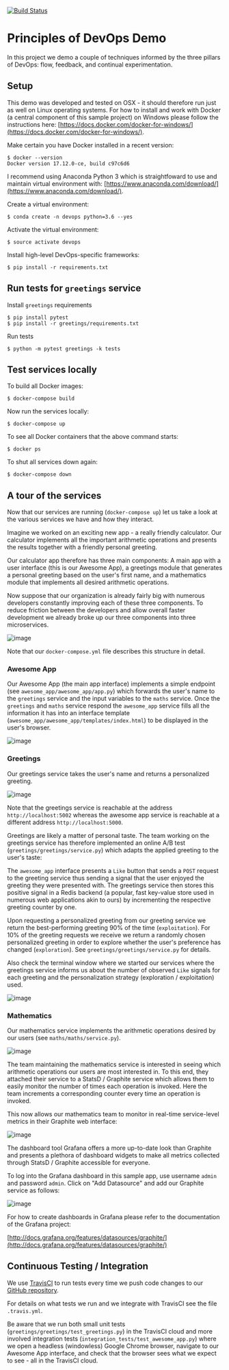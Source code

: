 [![Build Status](https://travis-ci.org/EXXETA/devops-demo.svg?branch=master)](https://travis-ci.org/EXXETA/devops-demo)

# Principles of DevOps Demo

In this project we demo a couple of techniques informed by the three pillars of DevOps:
flow, feedback, and continual experimentation.


## Setup

This demo was developed and tested on OSX - it should therefore run just as well
on Linux operating systems.
For how to install and work with Docker (a central component of this sample project)
on Windows please follow the instructions here:
[https://docs.docker.com/docker-for-windows/](https://docs.docker.com/docker-for-windows/).

Make certain you have Docker installed in a recent version:

    $ docker --version
    Docker version 17.12.0-ce, build c97c6d6

I recommend using Anaconda Python 3 which is straightfoward to use and maintain
virtual environment with: [https://www.anaconda.com/download/](https://www.anaconda.com/download/).

Create a virtual environment:

    $ conda create -n devops python=3.6 --yes

Activate the virtual environment:

    $ source activate devops

Install high-level DevOps-specific frameworks:

    $ pip install -r requirements.txt

## Run tests for `greetings` service

Install `greetings` requirements

    $ pip install pytest
    $ pip install -r greetings/requirements.txt

Run tests

    $ python -m pytest greetings -k tests

## Test services locally

To build all Docker images:

    $ docker-compose build

Now run the services locally:

    $ docker-compose up

To see all Docker containers that the above command starts:

    $ docker ps

To shut all services down again:

    $ docker-compose down

## A tour of the services

Now that our services are running (`docker-compose up`)
let us take a look at the various services we have and how they interact.

Imagine we worked on an exciting new app - a really friendly calculator.
Our calculator implements all the important arithmetic operations and presents
the results together with a friendly personal greeting.

Our calculator app therefore has three main components:
A main app with a user interface (this is our Awesome App), a greetings module that generates
a personal greeting based on the user's first name, and a mathematics module that implements
all desired arithmetic operations.

Now suppose that our organization is already fairly big with numerous developers constantly
improving each of these three components.
To reduce friction between the developers and allow overall faster development we already
broke up our three components into three microservices.

![image](https://user-images.githubusercontent.com/3273502/36848043-5b52cd5e-1d60-11e8-8a1b-5ba005bd3976.png)

Note that our `docker-compose.yml` file describes this structure in detail.

### Awesome App

Our Awesome App (the main app interface) implements a simple endpoint
(see `awesome_app/awesome_app/app.py`) which forwards the user's
name to the `greetings` service and the input variables to the `maths` service.
Once the `greetings` and `maths` service respond the `awesome_app` service
fills all the information it has into an interface template
(`awesome_app/awesome_app/templates/index.html`) to be displayed in the user's browser.

![image](https://user-images.githubusercontent.com/3273502/36849274-e1583710-1d63-11e8-9854-9a6a093e2dcb.png)

### Greetings

Our greetings service takes the user's name and returns a personalized greeting.

![image](https://user-images.githubusercontent.com/3273502/36849882-80bdfef6-1d65-11e8-9c8e-71916cefa429.png)

Note that the greetings service is reachable at the address `http://localhost:5002` whereas
the awesome app service is reachable at a different address `http://localhost:5000`.

Greetings are likely a matter of personal taste.
The team working on the greetings service has therefore implemented an online
A/B test (`greetings/greetings/service.py`) which adapts the applied greeting
to the user's taste:

The `awesome_app` interface presents a `Like` button that sends a `POST` request to the
greeting service thus sending a signal that the user enjoyed the greeting they were presented
with. The greetings service then stores this positive signal in a Redis backend
(a popular, fast key-value store used in numerous web applications akin to ours)
by incrementing the respective greeting counter by one.

Upon requesting a personalized greeting from our greeting service we return the
best-performing greeting 90% of the time (`exploitation`).
For 10% of the greeting requests we receive we return a randomly chosen personalized
greeting in order to explore whether the user's preference has changed (`exploration`).
See `greetings/greetings/service.py` for details.

Also check the terminal window where we started our services where the greetings
service informs us about the number of observed `Like` signals for each greeting
and the personalization strategy (exploration / exploitation) used.

![image](https://user-images.githubusercontent.com/3273502/36850467-325abd06-1d67-11e8-8fb8-3dc5938894c8.png)

### Mathematics

Our mathematics service implements the arithmetic operations desired by our users
(see `maths/maths/service.py`).

![image](https://user-images.githubusercontent.com/3273502/36850679-b48d7520-1d67-11e8-9bd1-4f2710da6f75.png)

The team maintaining the mathematics service is interested in seeing which arithmetic operations
our users are most interested in.
To this end, they attached their service to a StatsD / Graphite service which allows them
to easily monitor the number of times each operation is invoked.
Here the team increments a corresponding counter every time an operation is invoked.

This now allows our mathematics team to monitor in real-time service-level metrics in their
Graphite web interface:

![image](https://user-images.githubusercontent.com/3273502/36851089-b607181a-1d68-11e8-9cb4-8f09c537f572.png)

The dashboard tool Grafana offers a more up-to-date look than Graphite
and presents a plethora of dashboard widgets to make all metrics collected through
StatsD / Graphite accessible for everyone.

To log into the Grafana dashboard in this sample app, use username `admin` and password `admin`.
Click on "Add Datasource" and add our Graphite service as follows:

![image](https://user-images.githubusercontent.com/3273502/36851432-7c5de62e-1d69-11e8-9a7e-c92f7b742acf.png)

For how to create dashboards in Grafana please refer to the documentation of the
Grafana project:

[http://docs.grafana.org/features/datasources/graphite/](http://docs.grafana.org/features/datasources/graphite/)

## Continuous Testing / Integration

We use [TravisCI](https://travis-ci.org/EXXETA/devops-demo/) to run tests every time
we push code changes to our [GitHub repository](https://github.com/EXXETA/devops-demo).

For details on what tests we run and we integrate with TravisCI see the file `.travis.yml`.

Be aware that we run both small unit tests (`greetings/greetings/test_greetings.py`) in the
TravisCI cloud and more involved integration tests (`integration_tests/test_awesome_app.py`)
where we open a headless (windowless) Google Chrome browser, navigate to our Awesome App interface,
and check that the browser sees what we expect to see - all in the TravisCI cloud.
